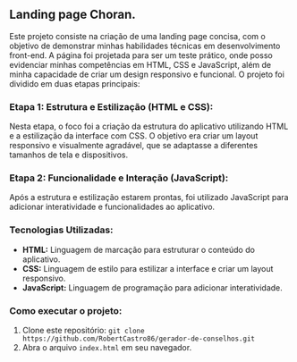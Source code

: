 ## Landing page Choran.

Este projeto consiste na criação de uma landing page concisa, com o objetivo de demonstrar minhas habilidades técnicas em desenvolvimento front-end. A página foi projetada para ser um teste prático, onde posso evidenciar minhas competências em HTML, CSS e JavaScript, além de minha capacidade de criar um design responsivo e funcional. O projeto foi dividido em duas etapas principais:

### Etapa 1: Estrutura e Estilização (HTML e CSS):

Nesta etapa, o foco foi a criação da estrutura do aplicativo utilizando HTML e a estilização da interface com CSS. O objetivo era criar um layout responsivo e visualmente agradável, que se adaptasse a diferentes tamanhos de tela e dispositivos.

### Etapa 2: Funcionalidade e Interação (JavaScript):

Após a estrutura e estilização estarem prontas, foi utilizado JavaScript para adicionar interatividade e funcionalidades ao aplicativo. 

### Tecnologias Utilizadas:

*   **HTML:** Linguagem de marcação para estruturar o conteúdo do aplicativo.
*   **CSS:** Linguagem de estilo para estilizar a interface e criar um layout responsivo.
*   **JavaScript:** Linguagem de programação para adicionar interatividade.

### Como executar o projeto:

1.  Clone este repositório: `git clone https://github.com/RobertCastro86/gerador-de-conselhos.git`
2.  Abra o arquivo `index.html` em seu navegador.
